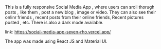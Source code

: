 This is a fully responsive Social Media App , where users can sroll thorugh posts , like them , post a new blog , image or video. They can also see their onlinr friends , recent posts from their online friends, Recent pictures posted , etc. There is also a dark mode available.

link: https://social-media-app-seven-rho.vercel.app/

The app was made using React JS and Material UI.
